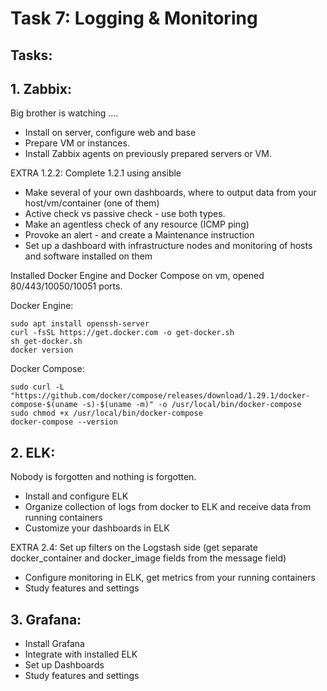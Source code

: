 # Task 7: Logging & Monitoring

## Tasks:

## 1. Zabbix:
Big brother is watching  ....
- Install on server, configure web and base
- Prepare VM or instances. 
- Install Zabbix agents on previously prepared servers or VM.

EXTRA 1.2.2: Complete 1.2.1 using ansible

- Make several of your own dashboards, where to output data from your host/vm/container (one of them)
- Active check vs passive check - use both types.
- Make an agentless check of any resource (ICMP ping)
- Provoke an alert - and create a Maintenance instruction
- Set up a dashboard with infrastructure nodes and monitoring of hosts and software installed on them

Installed Docker Engine and Docker Compose on vm, opened 80/443/10050/10051 ports.

Docker Engine:

```
sudo apt install openssh-server
curl -fsSL https://get.docker.com -o get-docker.sh
sh get-docker.sh
docker version
```

Docker Compose:

```
sudo curl -L "https://github.com/docker/compose/releases/download/1.29.1/docker-compose-$(uname -s)-$(uname -m)" -o /usr/local/bin/docker-compose
sudo chmod +x /usr/local/bin/docker-compose
docker-compose --version
```





## 2. ELK:
Nobody is forgotten and nothing is forgotten.
- Install and configure ELK
- Organize collection of logs from docker to ELK and receive data from running containers
- Customize your dashboards in ELK

EXTRA 2.4: Set up filters on the Logstash side (get separate docker_container and docker_image fields from the message field)

- Configure monitoring in ELK, get metrics from your running containers
- Study features and settings

## 3. Grafana:
- Install Grafana
- Integrate with installed ELK
- Set up Dashboards
- Study features and settings
